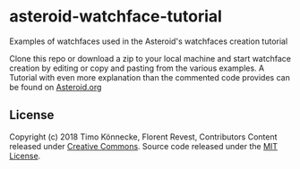 # asteroid-watchface-tutorial
Examples of watchfaces used in the Asteroid's watchfaces creation tutorial

Clone this repo or download a zip to your local machine and start watchface creation by editing or copy and pasting from the various examples.
A Tutorial with even more explanation than the commented code provides can be found on [Asteroid.org](https://asteroidos.org/wiki/watchfaces-creation/)

## License

Copyright (c) 2018 Timo Könnecke, Florent Revest, Contributors
Content released under [Creative Commons](./LICENSE-CC).
Source code released under the [MIT License](./LICENSE-MIT).
